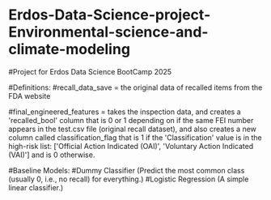 # Erdos-Data-Science-project-Environmental-science-and-climate-modeling

#Project for Erdos Data Science BootCamp 2025 

#Definitions: 
#recall_data_save = the original data of recalled items from the FDA website

#final_engineered_features = takes the inspection data, and creates a 'recalled_bool' column that is 0 or 1 depending on if the same FEI number appears in the test.csv file (original recall dataset), and also creates a new column called classification_flag that is 1 if the 'Classification' value is in the high-risk list: ['Official Action Indicated (OAI)', 'Voluntary Action Indicated (VAI)'] and is 0 otherwise.

#Baseline Models: 
#Dummy Classifier (Predict the most common class (usually 0, i.e., no recall) for everything.)
#Logistic Regression (A simple linear classifier.)

